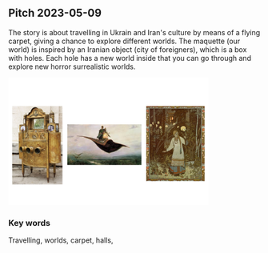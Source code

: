 ## Pitch 2023-05-09

 The story is about travelling in Ukrain and Iran's culture by means of a flying carpet, giving a chance to explore different worlds. The maquette (our world) is inspired by an Iranian object (city of foreigners), which is a box with holes. Each hole has a new world inside that you can go through and explore new horror surrealistic worlds. 

<img src="images/123.jpeg" width="400px">

### Key words

Travelling, worlds, carpet, halls,